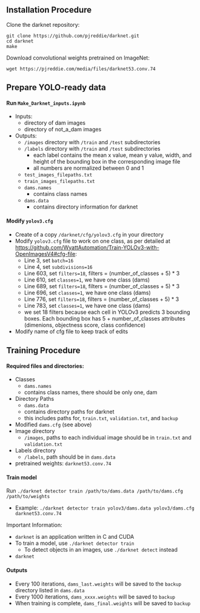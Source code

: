 
## Installation Procedure

Clone the darknet repository:

```
git clone https://github.com/pjreddie/darknet.git
cd darknet
make
```

Download convolutional weights pretrained on ImageNet:

```
wget https://pjreddie.com/media/files/darknet53.conv.74
```

## Prepare YOLO-ready data

#### Run `Make_Darknet_inputs.ipynb`
+ Inputs:
    + directory of dam images
    + directory of not_a_dam images
+ Outputs:
    + `/images` directory with `/train` and `/test` subdirectories
    + `/labels` directory with `/train` and `/test` subdirectories
        + each label contains the mean x value, mean y value, width, and height of the bounding box in the corresponding image file
        + all numbers are normalized between 0 and 1
    + `test_images_filepaths.txt`
    + `train_images_filepaths.txt`
    + `dams.names`
        + contains class names
    + `dams.data`
        + contains directory information for darknet
        
#### Modify `yolov3.cfg`

+ Create of a copy `/darknet/cfg/yolov3.cfg` in your directory
+ Modify `yolov3.cfg` file to work on one class, as per detailed at  https://github.com/WyattAutomation/Train-YOLOv3-with-OpenImagesV4#cfg-file:
    + Line 3, set `batch=16`
    + Line 4, set `subdivisions=16`
    + Line 603, set `filters=18`, filters = (number_of_classes + 5) * 3 
    + Line 610, set `classes=1`, we have one class (dams)
    + Line 689, set `filters=18`, filters = (number_of_classes + 5) * 3 
    + Line 696, set `classes=1`, we have one class (dams)
    + Line 776, set `filters=18`, filters = (number_of_classes + 5) * 3 
    + Line 783, set `classes=1`, we have one class (dams)
    + we set 18 filters because each cell in YOLOv3 predicts 3 bounding boxes. Each bounding box has 5 + number_of_classes attributes (dimenions, objectness score, class confidence)
+ Modify name of cfg file to keep track of edits
        
## Training Procedure

#### Required files and directories:
+ Classes
   + `dams.names`
   + contains class names, there should be only one, dam
+ Directory Paths
   + `dams.data`
   + contains directory paths for darknet
   + this includes paths for, `train.txt`, `validation.txt`, and `backup`
+ Modified `dams.cfg` (see above)
+ Image directory
   + `/images`, paths to each individual image should be in `train.txt` and `validation.txt`
+ Labels directory
   + `/labels`, path should be in `dams.data`
+ pretrained weights: `darknet53.conv.74`

#### Train model

Run `./darknet detector train /path/to/dams.data /path/to/dams.cfg /path/to/weights`
+ Example: `./darknet detector train yolov3/dams.data yolov3/dams.cfg darknet53.conv.74`

Important Information:
+ `darknet` is an application written in C and CUDA
+ To train a model, use `./darknet detector train`
    + To detect objects in an images, use `./darknet detect` instead
+ `darknet`

#### Outputs
+ Every 100 iterations, `dams_last.weights` will be saved to the `backup` directory listed in `dams.data `
+ Every 1000 iterations, `dams_xxxx.weights` will be saved to `backup` 
+ When training is complete, `dams_final.weights` will be saved to `backup`


